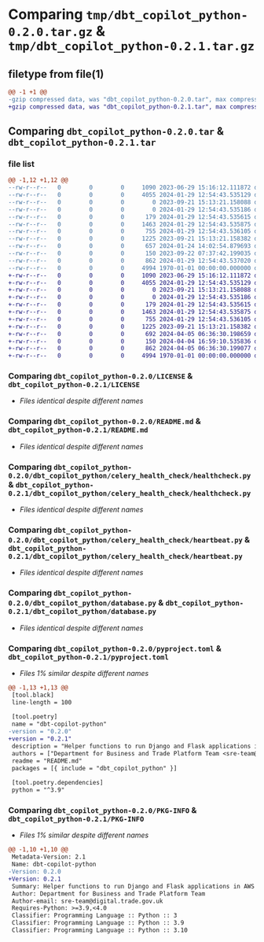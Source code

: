 # Comparing `tmp/dbt_copilot_python-0.2.0.tar.gz` & `tmp/dbt_copilot_python-0.2.1.tar.gz`

## filetype from file(1)

```diff
@@ -1 +1 @@
-gzip compressed data, was "dbt_copilot_python-0.2.0.tar", max compression
+gzip compressed data, was "dbt_copilot_python-0.2.1.tar", max compression
```

## Comparing `dbt_copilot_python-0.2.0.tar` & `dbt_copilot_python-0.2.1.tar`

### file list

```diff
@@ -1,12 +1,12 @@
--rw-r--r--   0        0        0     1090 2023-06-29 15:16:12.111872 dbt_copilot_python-0.2.0/LICENSE
--rw-r--r--   0        0        0     4055 2024-01-29 12:54:43.535129 dbt_copilot_python-0.2.0/README.md
--rw-r--r--   0        0        0        0 2023-09-21 15:13:21.158088 dbt_copilot_python-0.2.0/dbt_copilot_python/__init__.py
--rw-r--r--   0        0        0        0 2024-01-29 12:54:43.535186 dbt_copilot_python-0.2.0/dbt_copilot_python/celery_health_check/__init__.py
--rw-r--r--   0        0        0      179 2024-01-29 12:54:43.535615 dbt_copilot_python-0.2.0/dbt_copilot_python/celery_health_check/const.py
--rw-r--r--   0        0        0     1463 2024-01-29 12:54:43.535875 dbt_copilot_python-0.2.0/dbt_copilot_python/celery_health_check/healthcheck.py
--rw-r--r--   0        0        0      755 2024-01-29 12:54:43.536105 dbt_copilot_python-0.2.0/dbt_copilot_python/celery_health_check/heartbeat.py
--rw-r--r--   0        0        0     1225 2023-09-21 15:13:21.158382 dbt_copilot_python-0.2.0/dbt_copilot_python/database.py
--rw-r--r--   0        0        0      657 2024-01-24 14:02:54.879693 dbt_copilot_python-0.2.0/dbt_copilot_python/network.py
--rw-r--r--   0        0        0      150 2023-09-22 07:37:42.199035 dbt_copilot_python-0.2.0/dbt_copilot_python/utility.py
--rw-r--r--   0        0        0      862 2024-01-29 12:54:43.537020 dbt_copilot_python-0.2.0/pyproject.toml
--rw-r--r--   0        0        0     4994 1970-01-01 00:00:00.000000 dbt_copilot_python-0.2.0/PKG-INFO
+-rw-r--r--   0        0        0     1090 2023-06-29 15:16:12.111872 dbt_copilot_python-0.2.1/LICENSE
+-rw-r--r--   0        0        0     4055 2024-01-29 12:54:43.535129 dbt_copilot_python-0.2.1/README.md
+-rw-r--r--   0        0        0        0 2023-09-21 15:13:21.158088 dbt_copilot_python-0.2.1/dbt_copilot_python/__init__.py
+-rw-r--r--   0        0        0        0 2024-01-29 12:54:43.535186 dbt_copilot_python-0.2.1/dbt_copilot_python/celery_health_check/__init__.py
+-rw-r--r--   0        0        0      179 2024-01-29 12:54:43.535615 dbt_copilot_python-0.2.1/dbt_copilot_python/celery_health_check/const.py
+-rw-r--r--   0        0        0     1463 2024-01-29 12:54:43.535875 dbt_copilot_python-0.2.1/dbt_copilot_python/celery_health_check/healthcheck.py
+-rw-r--r--   0        0        0      755 2024-01-29 12:54:43.536105 dbt_copilot_python-0.2.1/dbt_copilot_python/celery_health_check/heartbeat.py
+-rw-r--r--   0        0        0     1225 2023-09-21 15:13:21.158382 dbt_copilot_python-0.2.1/dbt_copilot_python/database.py
+-rw-r--r--   0        0        0      692 2024-04-05 06:36:30.198659 dbt_copilot_python-0.2.1/dbt_copilot_python/network.py
+-rw-r--r--   0        0        0      150 2024-04-04 16:59:10.535836 dbt_copilot_python-0.2.1/dbt_copilot_python/utility.py
+-rw-r--r--   0        0        0      862 2024-04-05 06:36:30.199077 dbt_copilot_python-0.2.1/pyproject.toml
+-rw-r--r--   0        0        0     4994 1970-01-01 00:00:00.000000 dbt_copilot_python-0.2.1/PKG-INFO
```

### Comparing `dbt_copilot_python-0.2.0/LICENSE` & `dbt_copilot_python-0.2.1/LICENSE`

 * *Files identical despite different names*

### Comparing `dbt_copilot_python-0.2.0/README.md` & `dbt_copilot_python-0.2.1/README.md`

 * *Files identical despite different names*

### Comparing `dbt_copilot_python-0.2.0/dbt_copilot_python/celery_health_check/healthcheck.py` & `dbt_copilot_python-0.2.1/dbt_copilot_python/celery_health_check/healthcheck.py`

 * *Files identical despite different names*

### Comparing `dbt_copilot_python-0.2.0/dbt_copilot_python/celery_health_check/heartbeat.py` & `dbt_copilot_python-0.2.1/dbt_copilot_python/celery_health_check/heartbeat.py`

 * *Files identical despite different names*

### Comparing `dbt_copilot_python-0.2.0/dbt_copilot_python/database.py` & `dbt_copilot_python-0.2.1/dbt_copilot_python/database.py`

 * *Files identical despite different names*

### Comparing `dbt_copilot_python-0.2.0/pyproject.toml` & `dbt_copilot_python-0.2.1/pyproject.toml`

 * *Files 1% similar despite different names*

```diff
@@ -1,13 +1,13 @@
 [tool.black]
 line-length = 100
 
 [tool.poetry]
 name = "dbt-copilot-python"
-version = "0.2.0"
+version = "0.2.1"
 description = "Helper functions to run Django and Flask applications in AWS Copilot/ECS."
 authors = ["Department for Business and Trade Platform Team <sre-team@digital.trade.gov.uk>"]
 readme = "README.md"
 packages = [{ include = "dbt_copilot_python" }]
 
 [tool.poetry.dependencies]
 python = "^3.9"
```

### Comparing `dbt_copilot_python-0.2.0/PKG-INFO` & `dbt_copilot_python-0.2.1/PKG-INFO`

 * *Files 1% similar despite different names*

```diff
@@ -1,10 +1,10 @@
 Metadata-Version: 2.1
 Name: dbt-copilot-python
-Version: 0.2.0
+Version: 0.2.1
 Summary: Helper functions to run Django and Flask applications in AWS Copilot/ECS.
 Author: Department for Business and Trade Platform Team
 Author-email: sre-team@digital.trade.gov.uk
 Requires-Python: >=3.9,<4.0
 Classifier: Programming Language :: Python :: 3
 Classifier: Programming Language :: Python :: 3.9
 Classifier: Programming Language :: Python :: 3.10
```

